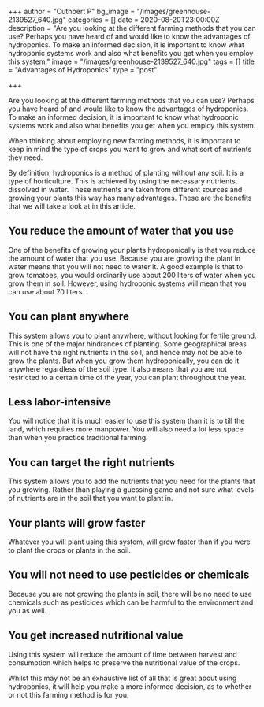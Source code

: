 +++
author = "Cuthbert P"
bg_image = "/images/greenhouse-2139527_640.jpg"
categories = []
date = 2020-08-20T23:00:00Z
description = "Are you looking at the different farming methods that you can use? Perhaps you have heard of and would like to know the advantages of hydroponics. To make an informed decision, it is important to know what hydroponic systems work and also what benefits you get when you employ this system."
image = "/images/greenhouse-2139527_640.jpg"
tags = []
title = "Advantages of Hydroponics"
type = "post"

+++

Are you looking at the different farming methods that you can use? Perhaps you have heard of and would like to know the advantages of hydroponics. To make an informed decision, it is important to know what hydroponic systems work and also what benefits you get when you employ this system.

When thinking about employing new farming methods, it is important to keep in mind the type of crops you want to grow and what sort of nutrients they need.

By definition, hydroponics is a method of planting without any soil. It is a type of horticulture. This is achieved by using the necessary nutrients, dissolved in water. These nutrients are taken from different sources and growing your plants this way has many advantages. These are the benefits that we will take a look at in this article.

## You reduce the amount of water that you use

One of the benefits of growing your plants hydroponically is that you reduce the amount of water that you use. Because you are growing the plant in water means that you will not need to water it. A good example is that to grow tomatoes, you would ordinarily use about 200 liters of water when you grow them in soil. However, using hydroponic systems will mean that you can use about 70 liters.

## You can plant anywhere

This system allows you to plant anywhere, without looking for fertile ground. This is one of the major hindrances of planting. Some geographical areas will not have the right nutrients in the soil, and hence may not be able to grow the plants. But when you grow them hydroponically, you can do it anywhere regardless of the soil type. It also means that you are not restricted to a certain time of the year, you can plant throughout the year.

## Less labor-intensive

You will notice that it is much easier to use this system than it is to till the land, which requires more manpower. You will also need a lot less space than when you practice traditional farming.

## You can target the right nutrients

This system allows you to add the nutrients that you need for the plants that you growing. Rather than playing a guessing game and not sure what levels of nutrients are in the soil that you want to plant in.

## Your plants will grow faster

Whatever you will plant using this system, will grow faster than if you were to plant the crops or plants in the soil.

## You will not need to use pesticides or chemicals

Because you are not growing the plants in soil, there will be no need to use chemicals such as pesticides which can be harmful to the environment and you as well.

## 

## You get increased nutritional value

Using this system will reduce the amount of time between harvest and consumption which helps to preserve the nutritional value of the crops.

Whilst this may not be an exhaustive list of all that is great about using hydroponics, it will help you make a more informed decision, as to whether or not this farming method is for you.